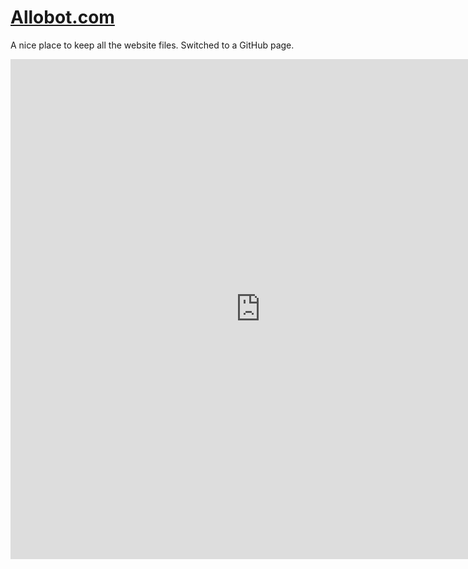 # <a href="http://allobot.github.io" target="_blank">Allobot.com</a>
A nice place to keep all the website files.  Switched to a GitHub page.

<embed width="800" height="800" src="https://github.com/Allobot/website/blob/master/index.html">
